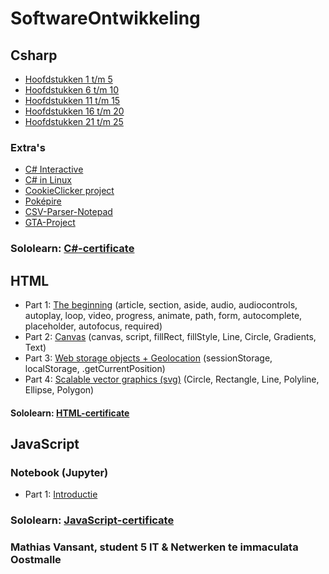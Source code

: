 # SoftwareOntwikkeling
## Csharp
- [Hoofdstukken 1 t/m 5](CSharp/Hoofdstukken1-5.md)
- [Hoofdstukken 6 t/m 10](CSharp/Hoofdstukken6-10.md)
- [Hoofdstukken 11 t/m 15](CSharp/Hoofdstukken11-15.md)
- [Hoofdstukken 16 t/m 20](CSharp/Hoofdstukken16-20.md)
- [Hoofdstukken 21 t/m 25](CSharp/Hoofdstukken21-25.md)
### Extra's
- [C# Interactive](CSharp/Csharp-Interactive/Csharp-Interactive.md)
- [C# in Linux](CSharp/Linux/Linux.md)
- [CookieClicker project](https://github.com/MathiasV-immalle/CookieClicker)
- [Poképire](https://github.com/MathiasV-immalle/EersteGame)
- [CSV-Parser-Notepad](https://github.com/MathiasV-immalle/CSV-parser-Notepad)
- [GTA-Project](https://github.com/MathiasV-immalle/GTA-project)
### Sololearn: [C#-certificate](CSharp/SoloLearnCSharp/SoloLearnCSharp.md)
## HTML
- Part 1: [The beginning](HTML/Hoofdstukken/The-Beginning.md) (article, section, aside, audio, audiocontrols, autoplay, loop, video, progress, animate, path, form, autocomplete, placeholder, autofocus, required)
- Part 2: [Canvas](HTML/Hoofdstukken/Canvas.md) (canvas, script, fillRect, fillStyle, Line, Circle, Gradients, Text)
- Part 3: [Web storage objects + Geolocation](HTML/Hoofdstukken/Web-storage-objects+Geolocation.md) (sessionStorage, localStorage, .getCurrentPosition)
- Part 4: [Scalable vector graphics (svg)](HTML/Hoofdstukken/Scalable-vector-graphics.md) (Circle, Rectangle, Line, Polyline, Ellipse, Polygon)
#### Sololearn: [HTML-certificate](HTML/HTMLSoloLearn/SololearnHTML.md)
## JavaScript
### Notebook (Jupyter)
- Part 1: [Introductie](JavaScript/Notebook/Javascript+introductie.ipynb) 
### Sololearn: [JavaScript-certificate](JavaScript/JavaScriptSoloLearn/SoloLearnJavaScript.md)
### Mathias Vansant, student 5 IT & Netwerken te immaculata Oostmalle
